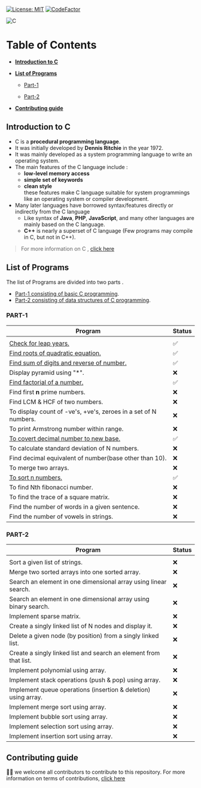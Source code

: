 [![License: MIT](https://img.shields.io/badge/License-MIT-blue.svg)](LICENSE)
[![CodeFactor](https://www.codefactor.io/repository/github/visrm/c-assignments/badge)](https://www.codefactor.io/repository/github/visrm/c-assignments)

![C](https://img.shields.io/badge/c-%2300599C.svg?style=for-the-badge&logo=c&logoColor=white)

# Table of Contents

- [**Introduction to C**](#introduction-to-c)

- [**List of Programs**](#list-of-programs)

  - [Part-1](#part-1)

  - [Part-2](#part-2)

- [**Contributing guide**](#contributing-guide)

## Introduction to C

- C is a **procedural programming language**.
- It was initially developed by **Dennis Ritchie** in the year 1972.
- It was mainly developed as a system programming language to write an operating system.
- The main features of the C language include :
  - **low-level memory access**
  - **simple set of keywords**
  - **clean style**<br>
    these features make C language suitable for system programmings like an operating system or compiler development.
- Many later languages have borrowed syntax/features directly or indirectly from the C language
  - Like syntax of **Java**, **PHP**, **JavaScript**, and many other languages are mainly based on the C language.
  - **C++** is nearly a superset of C language (Few programs may compile in C, but not in C++).

> For more information on C , [click here](https://www.geeksforgeeks.org/c-language-set-1-introduction/)

## List of Programs

The list of Programs are divided into two parts .

- [Part-1 consisting of basic C programming](#part-1).
- [Part-2 consisting of data structures of C programming](#part-2).

### PART-1

| Program                                                                       | Status |
| ----------------------------------------------------------------------------- | ------ |
|                                                                               |        |
| <a href="Leap-year.c">Check for leap years.</a>                               | ✅     |
| <a href="Quadratic_root.c">Find roots of quadratic equation.</a>              | ✅     |
| <a href="Sum-and-reverse_num.c">Find sum of digits and reverse of number.</a> | ✅     |
| Display pyramid using "\*".                                                   | ❌     |
| <a href="Factorial.c">Find factorial of a number.</a>                         | ✅     |
| Find first **n** prime numbers.                                               | ❌     |
| Find LCM & HCF of two numbers.                                                | ❌     |
| To display count of -ve's, +ve's, zeroes in a set of N numbers.               | ❌     |
| To print Armstrong number within range.                                       | ❌     |
| <a href="Decimal-to-binary.c">To covert decimal number to new base.</a>       | ✅     |
| To calculate standard deviation of N numbers.                                 | ❌     |
| Find decimal equivalent of number(base other than 10).                        | ❌     |
| To merge two arrays.                                                          | ❌     |
| <a href="Sort_num.c">To sort n numbers.</a>                                   | ✅     |
| To find Nth fibonacci number.                                                 | ❌     |
| To find the trace of a square matrix.                                         | ❌     |
| Find the number of words in a given sentence.                                 | ❌     |
| Find the number of vowels in strings.                                         | ❌     |

### PART-2

| Program                                                           | Status |
| ----------------------------------------------------------------- | ------ |
|                                                                   |        |
| Sort a given list of strings.                                     | ❌     |
| Merge two sorted arrays into one sorted array.                    | ❌     |
| Search an element in one dimensional array using linear search.   | ❌     |
| Search an element in one dimensional array using binary search.   | ❌     |
| Implement sparse matrix.                                          | ❌     |
| Create a singly linked list of N nodes and display it.            | ❌     |
| Delete a given node (by position) from a singly linked list.      | ❌     |
| Create a singly linked list and search an element from that list. | ❌     |
| Implement polynomial using array.                                 | ❌     |
| Implement stack operations (push & pop) using array.              | ❌     |
| Implement queue operations (insertion & deletion) using array.    | ❌     |
| Implement merge sort using array.                                 | ❌     |
| Implement bubble sort using array.                                | ❌     |
| Implement selection sort using array.                             | ❌     |
| Implement insertion sort using array.                             | ❌     |

## Contributing guide

🎉🎉 we welcome all contributors to contribute to this repository. For more information on terms of contributions, <a href="CONTRIBUTING.md">click here</a>
